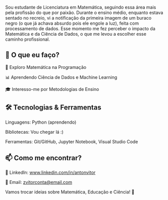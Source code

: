 Sou estudante de Licenciatura em Matemática, seguindo essa área mais pela profissão do que por paixão. Durante o ensino médio, enquanto estava sentado no recreio, vi a notificação da primeira imagem de um buraco negro (o que já achava absurdo pois ele engole a luz), feita com processamento de dados. Esse momento me fez perceber o impacto da Matemática e da Ciência de Dados, o que me levou a escolher esse caminho profissional.

## 🚀 O que eu faço?

🔢 Exploro Matemática na Programação

📊 Aprendendo Ciência de Dados e Machine Learning

🎓 Interesso-me por Metodologias de Ensino

## 🛠️ Tecnologias & Ferramentas

Linguagens: Python (aprendendo)

Bibliotecas: Vou chegar lá :)

Ferramentas: Git/GitHub, Jupyter Notebook, Visual Studio Code

## 📫 Como me encontrar?

💼 LinkedIn: www.linkedin.com/in/antonvitor

📨 Email: zvitorconta@email.com

Vamos trocar ideias sobre Matemática, Educação e Ciência! 🚀





